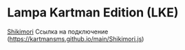 # Lampa Kartman Edition (LKE)


[Shikimori](https://kartmansms.github.io/main/Shikimori.js) Ссылка на подключение (https://kartmansms.github.io/main/Shikimori.js)
